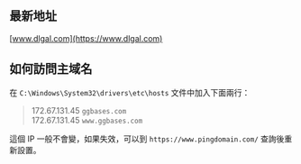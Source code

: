 ## 最新地址
[www.dlgal.com](https://www.dlgal.com)
## 如何訪問主域名
在 `C:\Windows\System32\drivers\etc\hosts` 文件中加入下面兩行：

>172.67.131.45	`ggbases.com`  
>172.67.131.45 `www.ggbases.com`  

這個 IP 一般不會變，如果失效，可以到 `https://www.pingdomain.com/` 查詢後重新設置。
